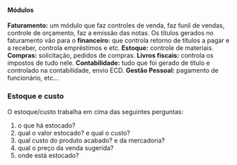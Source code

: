 #### Módulos
**Faturamento:** um módulo que faz controles de venda, faz funil de vendas, controle de orçamento, faz a emissão das notas.
Os títulos gerados no faturamento vão para o **financeiro:** que controla retorno de títulos a pagar e a receber, controla empréstimos e etc.
**Estoque:** controle de materiais.
**Compras:** solicitação, pedidos de compras.
**Livros fiscais:** controla os impostos de tudo nele.
**Contabilidade:** tudo que foi gerado de título e controlado na contabilidade, envio ECD.
**Gestão Pessoal:** pagamento de funcionário, etc...

### Estoque e custo
O estoque/custo trabalha em cima das seguintes perguntas:
1. o que há estocado?
2. qual o valor estocado? e qual o custo?
3. qual custo do produto acabado? e da mercadoria?
4. qual o preço da venda sugerida?
5. onde está estocado?

